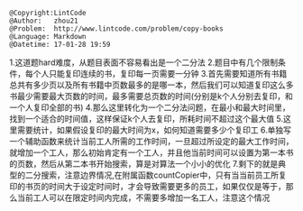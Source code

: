 ```
@Copyright:LintCode
@Author:   zhou21
@Problem:  http://www.lintcode.com/problem/copy-books
@Language: Markdown
@Datetime: 17-01-28 19:59
```

1.这道题hard难度，从题目表面不容易看出是一个二分法
2.题目中有几个限制条件，每个人只能复印连续的书，复印每一页需要一分钟
3.首先需要知道所有书籍总共有多少页以及所有书籍中页数最多的是哪一本，然后我们可以知道复印这么多书最少需要最大页数的时间，最多需要总页数的时间(分别是k个人分别去复印，和一个人复印全部的书)
4.那么这里转化为一个二分法问题，在最小和最大时间里，找到一个适合的时间值，这样保证k个人去复印，所耗时间不超过这个最大值
5.这里需要统计，如果假设复印的最大时间为x，如何知道需要多少个复印工
6.单独写一个辅助函数来统计当前工人所需的工作时间，一旦超过所设定的最大工作时间，就增加一个工人，那么初始肯定有一个工人，并且他当前时间可以设置为第一本书的页数，然后从第二本书开始搜索，算是对算法一个小小的优化
7.剩下的就是典型的二分搜索，注意边界情况,在附属函数countCopier中，只有当当前员工所复印的书页的时间大于设定时间时，才会导致需要更多的员工，如果仅仅是等于，那么当前工人可以在限定时间内完成，不需要多增加一名工人，注意这个情况